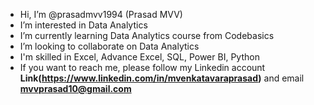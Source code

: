 - Hi, I’m @prasadmvv1994 (Prasad MVV)
- I’m interested in Data Analytics
- I’m currently learning Data Analytics course from Codebasics
- I’m looking to collaborate on Data Analytics
- I'm skilled in Excel, Advance Excel, SQL, Power BI, Python
- If you want to reach me, please follow my Linkedin account **Link(https://www.linkedin.com/in/mvenkatavaraprasad)** and email **mvvprasad10@gmail.com**


<!---
prasadmvv1994/prasadmvv1994 is a ✨ special ✨ repository because its `README.md` (this file) appears on your GitHub profile.
You can click the Preview link to take a look at your changes.
--->
